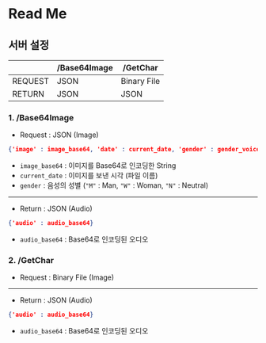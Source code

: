# Read Me
## 서버 설정
|| /Base64Image| /GetChar|
| ------ | ------ | ------ |
| REQUEST| JSON| Binary File|
| RETURN| JSON|  JSON|
### 1. /Base64Image
 - Request : JSON (Image)
```json
{'image' : image_base64, 'date' : current_date, 'gender' : gender_voice}
```
- `image_base64` : 이미지를 Base64로 인코딩한 String
- `current_date` : 이미지를 보낸 시각 (파일 이름)
- `gender` : 음성의 성별 (`"M"` : Man, `"W"` : Woman, `"N"` : Neutral)
---
- Return : JSON (Audio)
```json
{'audio' : audio_base64}
```
- `audio_base64` : Base64로 인코딩된 오디오

### 2. /GetChar
 - Request : Binary File (Image)
---
- Return : JSON (Audio)
```json
{'audio' : audio_base64}
```
- `audio_base64` : Base64로 인코딩된 오디오

